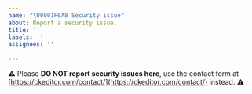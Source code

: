```yaml
---
name: "\U0001F6A8 Security issue"
about: Report a security issue.
title: ''
labels: ''
assignees: ''

---
```


⚠️ Please **DO NOT report security issues here**, use the contact form at [https://ckeditor.com/contact/](https://ckeditor.com/contact/) instead. ⚠️
